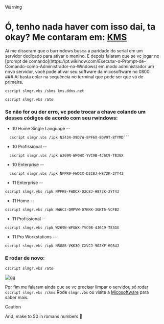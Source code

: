 > [!WARNING] 
> # Ó, tenho nada haver com isso dai, ta okay? Me contaram em: [KMS](https://gist.github.com/mokoshalb/b87326bbb62805e94da72f8d0f73f563) 

<P>


 
</P>
Ai me disseram que o burrindows busca a paridade do serial em um servidor dedicado para ativar o menino.
E depois falaram que se vc jogar no [prompt de comando](https://pt.wikihow.com/Executar-o-Prompt-de-Comando-como-Administrador-no-Windows) em modo administrador um novo servidor, você pode ativar seu software da micosoftware no 0800.
### Aí basta colar na sequência no terminal que pode ser que vá de primeira.

```
cscript slmgr.vbs /skms kms.ddns.net
```
```
cscript slmgr.vbs /ato
```

### Se não for ou der erro, vc pode trocar a chave colando um desses códigos de acordo com seu rwindows:

  * 10 Home Single Language -- 
```
  cscript slmgr.vbs /ipk N2434-X9D7W-8PF6X-8DV9T-8TYMD```
```
  * 10 Profissional -- 
```
  cscript slmgr.vbs /ipk W269N-WFGWX-YVC9B-4J6C9-T83GX
``` 
  * 10 Enterprise -- 
```
  cscript slmgr.vbs /ipk NPPR9-FWDCX-D2C8J-H872K-2YT43
```
  * 11 Enterprise -- 
```
cscript slmgr.vbs /ipk NPPR9-FWDCX-D2C8J-H872K-2YT43
```
  * 11 Home --
```
cscript slmgr.vbs /ipk NW6C2-QMPVW-D7KKK-3GKT6-VCFB2
```
  * 11 Profissional -- 
```
cscript slmgr.vbs /ipk W269N-WFGWX-YVC9B-4J6C9-T83GX
```
  * 11 Pro Workstations --	
```
cscript slmgr.vbs /ipk NRG8B-VKK3Q-CXVCJ-9G2XF-6Q84J
```

### E rodar de novo:
```
cscript slmgr.vbs /ato
```

 ![gg](https://media.tenor.com/O7I6jP528WoAAAAi/potato-kawaii-potato.gif)

 
 
 Por fim me falaram ainda que se vc precisar limpar o servidor, só rodar ```cscript slmgr.vbs /ckms```
 Rode ```slmgr.vbs``` ou visite a [Micosoftware]((https://learn.microsoft.com/pt-br/windows-server/get-started/kms-client-activation-keys?tabs=server2025%2Cwindows1110ltsc%2Cversion1803%2Cwindows81)) para saber mais.

> [!CAUTION] 
> And, make to 50 in romans numbers 🤣
